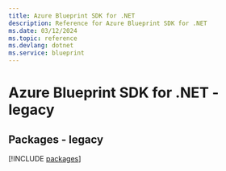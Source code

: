 ```yaml
---
title: Azure Blueprint SDK for .NET
description: Reference for Azure Blueprint SDK for .NET
ms.date: 03/12/2024
ms.topic: reference
ms.devlang: dotnet
ms.service: blueprint
---
```

# Azure Blueprint SDK for .NET - legacy
## Packages - legacy
[!INCLUDE [packages](blueprint-index.md)]